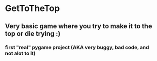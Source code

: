 # GetToTheTop
## Very basic game where you try to make it to the top or die trying :)

### first "real" pygame project (AKA very buggy, bad code, and not alot to it)
